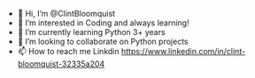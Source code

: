 - 👋 Hi, I’m @ClintBloomquist
- 👀 I’m interested in Coding and always learning!
- 🌱 I’m currently learning Python 3+ years
- 💞️ I’m looking to collaborate on Python projects
- 📫 How to reach me Linkdin 
https://www.linkedin.com/in/clint-bloomquist-32335a204

<!---
ClintBloomquist/ClintBloomquist is a ✨ special ✨ repository because its `README.md` (this file) appears on your GitHub profile.
You can click the Preview link to take a look at your changes.
--->
